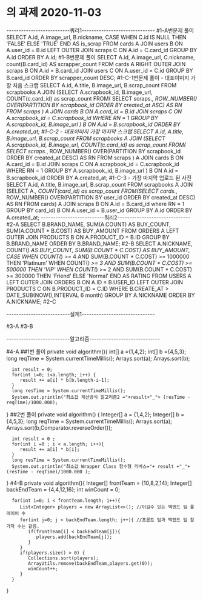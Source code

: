 # 의 과제 2020-11-03



--------------------------쿼리1------------------------------
#1-A번문제 풀이
SELECT
    A.id,
    A.image_url,
    B.nickname,
    CASE WHEN C.id IS NULL THEN 'FALSE' ELSE 'TRUE' END AS is_scrap
FROM cards A
         JOIN users B
              ON A.user_id = B.id
         LEFT OUTER JOIN scraps C
              ON A.id = C.card_id
GROUP BY A.id
ORDER BY A.id;
#1-B번문제 풀이
SELECT
    A.id,
    A.image_url,
    C.nickname,
    count(B.card_id) AS scrapper_count
FROM cards A
         RIGHT OUTER JOIN scraps B
                          ON A.id = B.card_id
         JOIN users C
              ON A.user_id = C.id
GROUP BY B.card_id
ORDER BY scrapper_count DESC;
#1-C-1번문제 풀이 - 대표이미지 가장 처음 스크랩
SELECT A.id,
       A.title,
       B.image_url,
       B.scrap_count
FROM scrapbooks A
         JOIN (SELECT A.scrapbook_id,
                      B.image_url,
                      COUNT(c.card_id) as scrap_count
               FROM(
                       SELECT scraps.*, ROW_NUMBER() OVER(PARTITION BY scrapbook_id ORDER BY created_at ASC) AS RN
                       FROM scraps
                   ) A
                       JOIN cards B ON A.card_id = B.id
                       JOIN scraps C ON A.scrapbook_id = C.scrapbook_id
               WHERE RN = 1
             GROUP BY A.scrapbook_id, B.image_url
             ) B
              ON A.id = B.scrapbook_id
ORDER BY A.created_at;
#1-C-2  - 대표이미지 가장 마지막 스크랩
SELECT A.id,
       A.title,
       B.image_url,
       B.scrap_count
FROM scrapbooks A
         JOIN (SELECT A.scrapbook_id,
                      B.image_url,
                      COUNT(c.card_id) as scrap_count
               FROM(
                       SELECT scraps.*, ROW_NUMBER() OVER(PARTITION BY scrapbook_id ORDER BY created_at DESC) AS RN
                       FROM scraps
                   ) A
                       JOIN cards B ON A.card_id = B.id
                       JOIN scraps C ON A.scrapbook_id = C.scrapbook_id
               WHERE RN = 1
             GROUP BY A.scrapbook_id, B.image_url
             ) B
              ON A.id = B.scrapbook_id
ORDER BY A.created_at;
#1-C-3 - 가장 마지막 업로드 된 사진
SELECT A.id,
       A.title,
       B.image_url,
       B.scrap_count
FROM scrapbooks A
JOIN (SELECT A.*,
             COUNT(card_id) as scrap_count
      FROM(SELECT cards.*,
                  ROW_NUMBER() OVER(PARTITION BY user_id ORDER BY created_at DESC) AS RN
           FROM cards) A
                JOIN scraps B ON A.id = B.card_id
      where RN = 1
      GROUP BY card_id) B
ON A.user_id = B.user_id
GROUP BY A.id
ORDER BY A.created_at;
--------------------------쿼리2------------------------------
#2-A
SELECT B.BRAND_NAME,
       SUM(A.COUNT) AS BUY_COUNT,
       SUM(A.COUNT * B.COST) AS BUY_AMOUNT
FROM ORDERS A
         LEFT OUTER JOIN PRODUCTS B ON A.PRODUCT_ID = B.ID
GROUP BY B.BRAND_NAME
ORDER BY B.BRAND_NAME;
#2-B
SELECT A.NICKNAME,
       COUNT(*) AS BUY_COUNT,
       SUM(B.COUNT * C.COST) AS BUY_AMOUNT,
       CASE WHEN COUNT(*) >= 4 AND SUM(B.COUNT * C.COST) >= 1000000 THEN 'Platinum'
            WHEN COUNT(*) >= 3 AND SUM(B.COUNT * C.COST) >= 500000 THEN 'VIP'
            WHEN COUNT(*) >= 2 AND SUM(B.COUNT * C.COST) >= 300000 THEN 'Friend'
            ELSE 'Normal'
           END AS RATING
FROM USERS A
         LEFT OUTER JOIN ORDERS B ON A.ID = B.USER_ID
         LEFT OUTER JOIN PRODUCTS C ON B.PRODUCT_ID = C.ID
WHERE B.CREATE_AT > DATE_SUB(NOW(),INTERVAL 6 month)
GROUP BY A.NICKNAME
ORDER BY A.NICKNAME;
#2-C

--------------------------설계1------------------------------

#3-A
#3-B

--------------------------알고리즘-----------------------------


#4-A
##1번 풀이
   private void algorithm(){
      int[] a ={1,4,2};
      int[] b ={4,5,3};
      long reqTime = System.currentTimeMillis();
      Arrays.sort(a);
      Arrays.sort(b);

      int result = 0;
      for(int i=0; i<a.length; i++) {
         result += a[i] * b[b.length-i-1];
      }
      long resTime = System.currentTimeMillis();
      System.out.println("최소값 계산방식 알고리즘2 ="+result+"_"+ (resTime - reqTime)/1000.000);
   }
##2번 풀이
   private void algorithm() {
      Integer[] a = {1,4,2};
      Integer[] b = {4,5,3};
      long reqTime = System.currentTimeMillis();
      Arrays.sort(a);
      Arrays.sort(b,Comparator.reverseOrder());

      int result = 0 ;
      for(int i =0 ; i < a.length; i++){
         result += a[i] * b[i];
      }
      long resTime = System.currentTimeMillis();
      System.out.println("최소값 Wrapper Class 함수형 리버스="+ result +"_"+ (resTime - reqTime)/1000.000 );
   }
#4-B
   private void algorithm(){
      Integer[] frontTeam = {10,8,2,14};
      Integer[] backEndTeam = {4,4,12,16};
      int winCount = 0;

      for(int i=0; i < frontTeam.length; i++){
         List<Integer> players = new ArrayList<>(); //이길수 있는 백엔드 팀 플레이어 수
         for(int j=0; j < backEndTeam.length; j++){ //프론트 팀과 백엔드 팀 참가자 수는 같음.
            if(frontTeam[i] < backEndTeam[j]){
               players.add(backEndTeam[j]);
            }
         }
         if(players.size() > 0) {
            Collections.sort(players);
            ArrayUtils.remove(backEndTeam,players.get(0));
            winCount++;
         }
      }
   }

